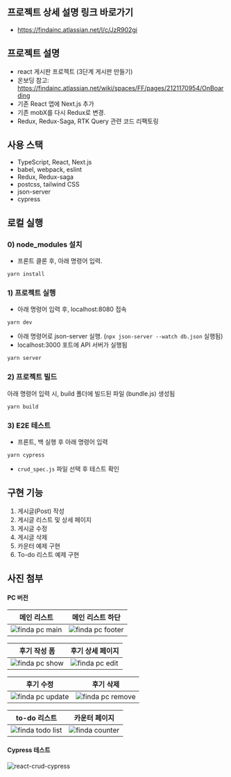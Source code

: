 ## 프로젝트 상세 설명 링크 바로가기

- https://findainc.atlassian.net/l/c/JzR902gi

## 프로젝트 설명

- react 게시판 프로젝트 (3단계 게시판 만들기)
- 온보딩 참고: https://findainc.atlassian.net/wiki/spaces/FF/pages/2121170954/OnBoarding
- 기존 React 앱에 Next.js 추가
- 기존 mobX를 다시 Redux로 변경.
- Redux, Redux-Saga, RTK Query 관련 코드 리팩토링

## 사용 스택

- TypeScript, React, Next.js
- babel, webpack, eslint
- Redux, Redux-saga
- postcss, tailwind CSS
- json-server
- cypress

## 로컬 실행

### 0) node_modules 설치

- 프론트
  클론 후, 아래 명령어 입력.

```
yarn install
```

### 1) 프로젝트 실행

- 아래 명령어 입력 후, localhost:8080 접속

```
yarn dev
```

- 아래 명령어로 json-server 실행. (`npx json-server --watch db.json` 실행됨)
- localhost:3000 포트에 API 서버가 실행됨

```
yarn server
```

### 2) 프로젝트 빌드

아래 명령어 입력 시, build 폴더에 빌드된 파일 (bundle.js) 생성됨

```
yarn build
```

### 3) E2E 테스트

- 프론트, 백 실행 후 아래 명령어 입력

```
yarn cypress
```

- `crud_spec.js` 파일 선택 후 테스트 확인

## 구현 기능

1. 게시글(Post) 작성
2. 게시글 리스트 및 상세 페이지
3. 게시글 수정
4. 게시글 삭제
5. 카운터 예제 구현
6. To-do 리스트 예제 구현

## 사진 첨부

#### PC 버전

<table >
  <thead>
    <tr>
      <th style="text-align: center">메인 리스트</th>
      <th style="text-align: center">메인 리스트 하단</th>
    </tr>
  </thead>
  <tbody>
    <tr>
      <td> 
        <img src="https://user-images.githubusercontent.com/38210233/169699095-4701280c-f31c-4e2d-813f-b2d3ec472909.png"  alt="finda pc main" >
      </td>
       <td>
        <img src="https://user-images.githubusercontent.com/38210233/169699111-50b967c0-8647-440a-8a1d-062cc514168e.png" alt="finda pc footer">
      </td>
    </tr> 
  </tbody>
</table>

<table>
  <thead>
    <tr>
      <th style="text-align: center">후기 작성 폼</th>
      <th style="text-align: center">후기 상세 페이지</th>
    </tr>
  </thead>
  <tbody>
    <tr>
      <td> <img src="https://user-images.githubusercontent.com/38210233/169699139-8b9a770e-f3e1-455e-9bf0-2b7d799babf8.png"  alt="finda pc show" ></td>
       <td><img src="https://user-images.githubusercontent.com/38210233/169699171-27bd831f-7dd8-4599-bd46-f7180b790d8d.png" alt="finda pc edit"></td>
    </tr> 
  </tbody>
</table>
<table>
  <thead>
    <tr>
      <th style="text-align: center">후기 수정</th>
      <th style="text-align: center">후기 삭제</th>
    </tr>
  </thead>
  <tbody>
    <tr>
      <td> <img src="https://user-images.githubusercontent.com/38210233/169699195-ce3e3a2d-c24a-4b12-a29a-68f3bdd9e42f.png"  alt="finda pc update" ></td>
       <td><img src="https://user-images.githubusercontent.com/38210233/169699256-d82373f2-0ee2-4565-99bf-0defc33a8ba4.png" alt="finda pc remove"></td>
    </tr> 
  </tbody>
</table>
<table>
  <thead>
    <tr>
      <th style="text-align: center">to-do 리스트</th>
      <th style="text-align: center">카운터 페이지</th>
    </tr>
  </thead>
  <tbody>
    <tr>
      <td> <img src="https://user-images.githubusercontent.com/38210233/169699288-514a3be2-4904-4b68-98fb-844aed3521a3.png"  alt="finda todo list" ></td>
       <td><img src="https://user-images.githubusercontent.com/38210233/169699308-e4db8444-159f-47a1-a484-b010ff713e72.png" alt="finda counter"></td>
    </tr> 
  </tbody>
</table>

#### Cypress 테스트

![react-crud-cypress](https://user-images.githubusercontent.com/38210233/168766643-09825126-e4b7-4f4a-9501-65b0f8492cf6.gif)
